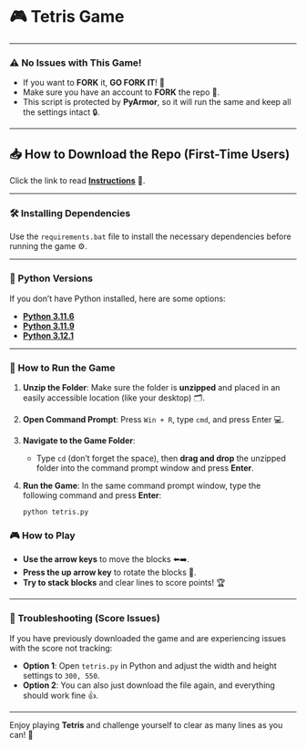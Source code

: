 # 🎮 Tetris Game

---

### ⚠️ No Issues with This Game!

- If you want to **FORK** it, **GO FORK IT**! 🍴
- Make sure you have an account to **FORK** the repo 🔐.
- This script is protected by **PyArmor**, so it will run the same and keep all the settings intact 🔒.

---

## 📥 How to Download the Repo (First-Time Users)

Click the link to read [**Instructions**](https://www.gitprojects.fnbubbles420.org/how-to-download-repos) 📄.

---

### 🛠️ Installing Dependencies

Use the `requirements.bat` file to install the necessary dependencies before running the game ⚙️.

---

### 🐍 Python Versions

If you don’t have Python installed, here are some options:

- [**Python 3.11.6**](https://github.com/KernFerm/Py3.11.6installer)
- [**Python 3.11.9**](https://github.com/KernFerm/Py3.11.9installer)
- [**Python 3.12.1**](https://github.com/KernFerm/Py3.12.1-installer-batch)

---

### 🚀 How to Run the Game

1. **Unzip the Folder**: Make sure the folder is **unzipped** and placed in an easily accessible location (like your desktop) 🗂️.
2. **Open Command Prompt**: Press `Win + R`, type `cmd`, and press Enter 💻.
3. **Navigate to the Game Folder**: 
   - Type `cd` (don’t forget the space), then **drag and drop** the unzipped folder into the command prompt window and press **Enter**.
4. **Run the Game**: In the same command prompt window, type the following command and press **Enter**:

   ```
   python tetris.py
   ```

### 🎮 How to Play

- **Use the arrow keys** to move the blocks ⬅️➡️.
- **Press the up arrow key** to rotate the blocks 🔄.
- **Try to stack blocks** and clear lines to score points! 🏆

---

### 🔧 Troubleshooting (Score Issues)

If you have previously downloaded the game and are experiencing issues with the score not tracking:

- **Option 1**: Open `tetris.py` in Python and adjust the width and height settings to `300, 550`.
- **Option 2**: You can also just download the file again, and everything should work fine 👍.

---

Enjoy playing **Tetris** and challenge yourself to clear as many lines as you can! 🎉
